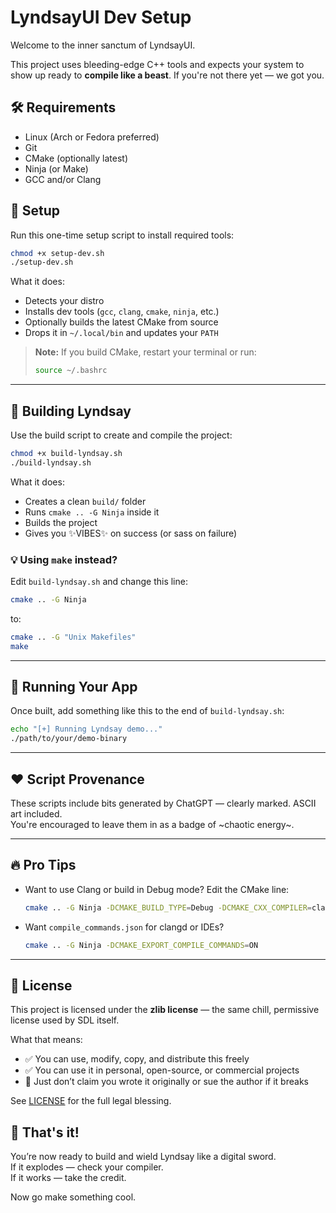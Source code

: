 # LyndsayUI Dev Setup

Welcome to the inner sanctum of LyndsayUI.

This project uses bleeding-edge C++ tools and expects your system to show up ready to **compile like a beast**. If you're not there yet — we got you.

## 🛠 Requirements

- Linux (Arch or Fedora preferred)
- Git
- CMake (optionally latest)
- Ninja (or Make)
- GCC and/or Clang

## 🚀 Setup

Run this one-time setup script to install required tools:

```bash
chmod +x setup-dev.sh
./setup-dev.sh
```

What it does:
- Detects your distro
- Installs dev tools (`gcc`, `clang`, `cmake`, `ninja`, etc.)
- Optionally builds the latest CMake from source
- Drops it in `~/.local/bin` and updates your `PATH`

> **Note:** If you build CMake, restart your terminal or run:
> ```bash
> source ~/.bashrc
> ```

---

## 🔨 Building Lyndsay

Use the build script to create and compile the project:

```bash
chmod +x build-lyndsay.sh
./build-lyndsay.sh
```

What it does:
- Creates a clean `build/` folder
- Runs `cmake .. -G Ninja` inside it
- Builds the project
- Gives you ✨VIBES✨ on success (or sass on failure)

### 💡 Using `make` instead?

Edit `build-lyndsay.sh` and change this line:

```bash
cmake .. -G Ninja
```

to:

```bash
cmake .. -G "Unix Makefiles"
make
```

---

## 🧪 Running Your App

Once built, add something like this to the end of `build-lyndsay.sh`:

```bash
echo "[+] Running Lyndsay demo..."
./path/to/your/demo-binary
```

---

## ❤️ Script Provenance

These scripts include bits generated by ChatGPT — clearly marked. ASCII art included.  
You're encouraged to leave them in as a badge of ~chaotic energy~.

---

## 🔥 Pro Tips

- Want to use Clang or build in Debug mode? Edit the CMake line:
  ```bash
  cmake .. -G Ninja -DCMAKE_BUILD_TYPE=Debug -DCMAKE_CXX_COMPILER=clang++
  ```
- Want `compile_commands.json` for clangd or IDEs?
  ```bash
  cmake .. -G Ninja -DCMAKE_EXPORT_COMPILE_COMMANDS=ON
  ```

---

## 🧼 License

This project is licensed under the **zlib license** — the same chill, permissive license used by SDL itself.

What that means:
- ✅ You can use, modify, copy, and distribute this freely
- ✅ You can use it in personal, open-source, or commercial projects
- 🚫 Just don’t claim you wrote it originally or sue the author if it breaks

See [LICENSE](./LICENSE) for the full legal blessing.

## 🎉 That's it!

You’re now ready to build and wield Lyndsay like a digital sword.  
If it explodes — check your compiler.  
If it works — take the credit.

Now go make something cool.